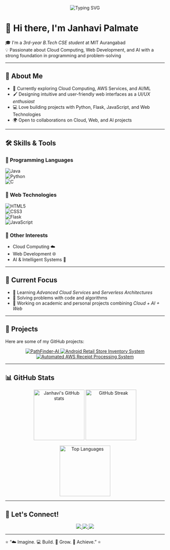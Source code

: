 <!-- Typing SVG Header -->
<p align="center">
  <img src="https://readme-typing-svg.herokuapp.com?font=Fira+Code&pause=1000&color=FF5C8D&center=true&vCenter=true&width=600&lines=Cloud+Enthusiast;Web+Developer;AI+Explorer;Coder+%7C+Problem+Solver" alt="Typing SVG" />
</p>

# 👋 Hi there, I'm Janhavi Palmate

🎓 I'm a *3rd-year B.Tech CSE student* at MIT Aurangabad  
💡 Passionate about Cloud Computing, Web Development, and AI with a strong foundation in programming and problem-solving  

---

## 🚀 About Me  
- 🌱 Currently exploring Cloud Computing, AWS Services, and AI/ML  
- 🖌 Designing intuitive and user-friendly web interfaces as a *UI/UX enthusiast*  
- 💻 Love building projects with Python, Flask, JavaScript, and Web Technologies  
- 🌍 Open to collaborations on Cloud, Web, and AI projects  

---

## 🛠 Skills & Tools  

### 🔹 Programming Languages  
![Java](https://img.shields.io/badge/Java-007396?style=for-the-badge&logo=java&logoColor=white)  
![Python](https://img.shields.io/badge/Python-3776AB?style=for-the-badge&logo=python&logoColor=white)  
![C](https://img.shields.io/badge/C-00599C?style=for-the-badge&logo=c&logoColor=white)  
  

### 🔹 Web Technologies  
![HTML5](https://img.shields.io/badge/HTML5-E34F26?style=for-the-badge&logo=html5&logoColor=white)  
![CSS3](https://img.shields.io/badge/CSS3-1572B6?style=for-the-badge&logo=css3&logoColor=white)  
![Flask](https://img.shields.io/badge/Flask-000000?style=for-the-badge&logo=flask&logoColor=white)  
![JavaScript](https://img.shields.io/badge/JavaScript-F7DF1E?style=for-the-badge&logo=javascript&logoColor=black)  

### 🔹 Other Interests  
- Cloud Computing ☁️  
- Web Development 🌐
- AI & Intelligent Systems 🤖

---

## 📌 Current Focus  
- 📖 Learning *Advanced Cloud Services* and *Serverless Architectures*  
- 🧩 Solving problems with code and algorithms
- 🔨 Working on academic and personal projects combining *Cloud + AI + Web*  

---

## 💼 Projects
Here are some of my GitHub projects:

<p align="center">
  <a href="https://github.com/janhvi9101/-PathFinder-AI" target="_blank">
    <img src="https://img.shields.io/badge/PathFinder--AI-Python-blue?style=for-the-badge" alt="PathFinder-AI" />
  </a>
  <a href="https://github.com/janhvi9101/Android-Retail-Store-Inventory-System" target="_blank">
    <img src="https://img.shields.io/badge/Android--Retail--Inventory-Java-green?style=for-the-badge" alt="Android Retail Store Inventory System" />
  </a>
  <a href="https://github.com/janhvi9101/Automated_AWS_ReceiptProcessingSystem" target="_blank">
    <img src="https://img.shields.io/badge/AWS--ReceiptProcessing-Python-orange?style=for-the-badge" alt="Automated AWS Receipt Processing System" />
  </a>
</p>


 

---

## 📊 GitHub Stats  

<p align="center">
  <img src="https://github-readme-stats.vercel.app/api?username=janhvi9101&show_icons=true&theme=radical" alt="Janhavi's GitHub stats" height="160"/>
  <img src="https://github-readme-streak-stats.herokuapp.com/?user=janhvi9101&theme=radical" alt="GitHub Streak" height="160"/>
</p>

<p align="center">
  <img src="https://github-readme-stats.vercel.app/api/top-langs/?username=janhvi9101&layout=compact&theme=radical" alt="Top Languages" height="160"/>
</p>


---

## 🤝 Let's Connect!  

<p align="center">
  <a href="https://www.linkedin.com/in/janhavi-palmate-07233a287" target="_blank">
    <img src="https://img.shields.io/badge/LinkedIn-%230077B5.svg?&style=for-the-badge&logo=linkedin&logoColor=white" />
  </a>
  <a href="mailto:palmatejanhavi@gmail.com" target="_blank">
    <img src="https://img.shields.io/badge/Gmail-D14836.svg?&style=for-the-badge&logo=gmail&logoColor=white" />
  </a>
  <a href="https://github.com/janhavi9101" target="_blank">
    <img src="https://img.shields.io/badge/GitHub-100000.svg?&style=for-the-badge&logo=github&logoColor=white" />
  </a>
</p>

---

⭐ “☁️ Imagine. 💻 Build. 🌿 Grow. 🚀 Achieve.” ⭐


